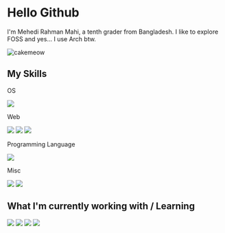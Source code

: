 # Hello Github
I'm Mehedi Rahman Mahi, a tenth grader from Bangladesh. I like to explore FOSS and yes... I use Arch btw.


<p><img src="https://github-readme-stats.vercel.app/api?username=cakemeow&show_icons=true&locale=en" alt="cakemeow" /></p>


<!--![](https://komarev.com/ghpvc/?username=cakemeow&color=green)-->

## My Skills

  OS
  
  ![](https://img.shields.io/badge/Linux-blueviolet)
  
  Web
  
  ![](https://img.shields.io/badge/Frontend-yellowgreen)
  ![](https://img.shields.io/badge/HTML-yellowgreen)
  ![](https://img.shields.io/badge/CSS-yellowgreen)
  
  Programming Language
  
  ![](https://img.shields.io/badge/C%2B%2B-green)
  
  Misc
  
  ![](https://img.shields.io/badge/Typing-red)
  ![](https://img.shields.io/badge/UX_designing-red)

## What I'm currently working with / Learning

  ![](https://img.shields.io/badge/JavaScript-blue)
  ![](https://img.shields.io/badge/Python-blue)
  ![](https://img.shields.io/badge/sh-blue)
  ![](https://img.shields.io/badge/C++-blue)

